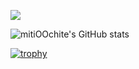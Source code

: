![](https://komarev.com/ghpvc/?username=your-github-mitiOOchite&color=lightgrey&style=for-the-badge	)

![mitiOOchite's GitHub stats](https://github-readme-stats.vercel.app/api?username=mitiOOchite&show_icons=true&theme=transparent)

[![trophy](https://github-profile-trophy.vercel.app/?username=mitiOOchite)](https://github.com/ryo-ma/github-profile-trophy)
